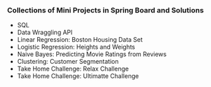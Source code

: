 ### Collections of Mini Projects in Spring Board and Solutions ###

* SQL
* Data Wraggling API
* Linear Regression: Boston Housing Data Set
* Logistic Regression: Heights and Weights
* Naive Bayes: Predicting Movie Ratings from Reviews
* Clustering: Customer Segmentation
* Take Home Challenge: Relax Challenge
* Take Home Challenge: Ultimatte Challenge
